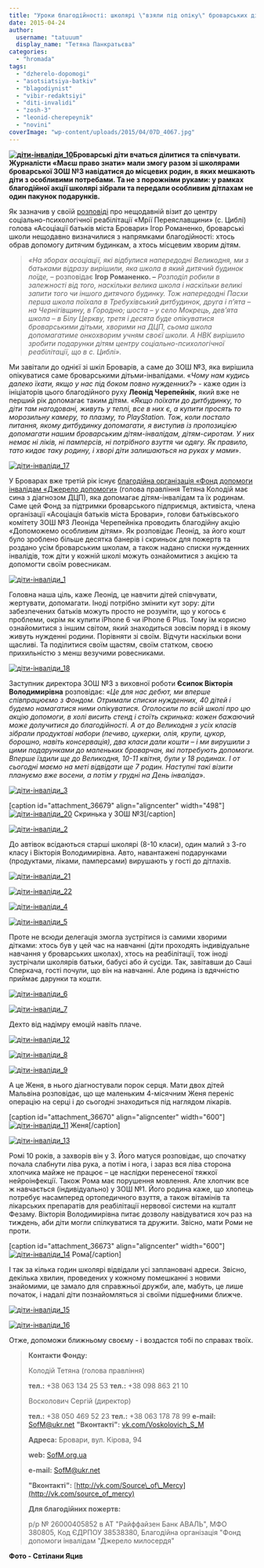 ```yaml
---
title: "Уроки благодійності: школярі \"взяли під опіку\" броварських дітей з особливими потребами"
date: 2015-04-24
author: 
  username: "tatuuum"
  display_name: "Тетяна Панкратьєва"
categories: 
  - "hromada"
tags: 
  - "dzherelo-dopomogi"
  - "asotsiatsiya-batkiv"
  - "blagodiynist"
  - "vibir-redaktsiyi"
  - "diti-invalidi"
  - "zosh-3"
  - "leonid-cherepeynik"
  - "novini"
coverImage: "wp-content/uploads/2015/04/07D_4067.jpg"
---
```


**[![діти-інваліди_10](https://mpz.brovary.org/wp-content/uploads/2015/04/07D_4064.jpg)](https://mpz.brovary.org/wp-content/uploads/2015/04/07D_4064.jpg)Броварські діти вчаться ділитися та співчувати. Журналісти «Маєш право знати» мали змогу разом зі школярами броварської ЗОШ №3 навідатися до місцевих родин, в яких мешкають діти з особливими потребами. Та не з порожніми руками: у рамках благодійної акції школярі зібрали та передали особливим дітлахам не один пакунок подарунків.**

Як зазначив у своїй [розповіді](https://mpz.brovary.org/insha-storona-medali-yak-uchni-nvk-vidvidali-dityachiy-budinok-u-tsiblyah/) про нещодавній візит до центру соціально-психологічної реабілітації «Мрії Переяславщини» (с. Циблі) голова «Асоціації батьків міста Бровари» Ігор Романенко, броварські школи нещодавно визначилися з напрямками благодійності: хтось обрав допомогу дитячим будинкам, а хтось місцевим хворим дітям.

> _«На зборах асоціації, які відбулися напередодні Великодня, ми з батьками відразу вирішили, яка школа в який дитячий будинок поїде, –_ розповідає **Ігор Романенко. –** _Розподіл робили в залежності від того, наскільки велика школа і наскільки великі запити того чи іншого дитячого будинку. Тож напередодні Пасхи перша школа поїхала в Требухівський дитбудинок,_ _друга і п’ята – на Чернігівщину, в Городню; шоста – у село Мокрець, дев’ята школа – в Білу Церкву, третя і десята буде опікуватися броварськими дітьми, хворими на ДЦП, сьома школа допомагатиме онкохворим учням своєї школи._ _А НВК вирішило зробити подарунки дітям центру соціально-психологічної реабілітації, що в с. Циблі»._

Ми завітали до однієї зі шкіл Броварів, а саме до ЗОШ №3, яка вирішила опікуватися саме броварськими дітьми-інвалідами. «_Чому нам кудись далеко їхати, якщо у нас під боком повно нужденних?_» - каже один із ініціаторів цього благодійного руху **Леонід Черепейнік**, який вже не перший рік допомагає таким дітям. «_Якщо поїхати до дитбудинку, то діти там нагодовані, живуть у теплі, все в них є, а купити просять то морозильну камеру, то плазму, то PlayStation. Тож, коли постало питання, якому дитбудинку допомагати, я виступив із пропозицією допомагати нашим броварським дітям-інвалідам, дітям-сиротам. У них немає ні ліків, ні памперсів, ні потрібного взуття чи одягу. Як правило, тато кидає таку родину, і хворі діти залишаються на руках у мами_».

[![діти-інваліди_17](https://mpz.brovary.org/wp-content/uploads/2015/04/IMG_0635.jpg)](https://mpz.brovary.org/wp-content/uploads/2015/04/IMG_0635.jpg)

У Броварах вже третій рік існує [благодійна організація «Фонд допомоги інвалідам «Джерело допомоги»](http://sofm.org.ua/) (голова правління Тетяна Колодій має сина з діагнозом ДЦП), яка допомагає дітям-інвалідам та їх родинам. Саме цей Фонд за підтримки броварського підприємця, активіста, члена організації «Асоціація батьків міста Бровари», голови батьківського комітету ЗОШ №3 Леоніда Черепейніка проводить благодійну акцію «Допоможемо особливим дітям». Як розповідає Леонід, за його кошт було зроблено більше десятка банерів і скриньок для пожертв та роздано усім броварським школам, а також надано списки нужденних інвалідів, тож діти у кожній школі можуть ознайомитися з акцією та допомогти своїм ровесникам.

[![діти-інваліди_1](https://mpz.brovary.org/wp-content/uploads/2015/04/07D_3999.jpg)](https://mpz.brovary.org/wp-content/uploads/2015/04/07D_3999.jpg)

Головна наша ціль, каже Леонід, це навчити дітей співчувати, жертувати, допомагати. Іноді потрібно змінити кут зору: діти забезпечених батьків можуть просто не розуміти, що у когось є проблеми, окрім як купити iPhone 6 чи iPhone 6 Plus. Тому їм корисно ознайомитися з іншим світом, який знаходиться зовсім поряд і в якому живуть нужденні родини. Порівняти зі своїм. Відчути наскільки вони щасливі. Та поділитися своїм щастям, своїм статком, своєю прихильністю з менш везучими ровесниками.

[![діти-інваліди_18](https://mpz.brovary.org/wp-content/uploads/2015/04/IMG_0639.jpg)](https://mpz.brovary.org/wp-content/uploads/2015/04/IMG_0639.jpg)

Заступник директора ЗОШ №3 з виховної роботи **Єсипок Вікторія Володимирівна** розповідає: «_Це для нас дебют, ми вперше співпрацюємо з Фондом. Отримали списки нужденних, 40 дітей і будемо намагатися ними опікуватися. Оголосили по всій школі про цю акцію допомоги, в холі висить стенд і стоїть скринька: кожен бажаючий може долучитися до благодійності. А от до Великодня з усіх класів зібрали продуктові набори (печиво, цукерки, олія, крупи, цукор, борошно, навіть консервація), два класи дали кошти – і ми вирушили з цими подарунками до маленьких броварчан, які потребують допомоги. Вперше їздили ще до Великодня, 10-11 квітня, були у 18 родинах. І от сьогодні маємо на меті відвідати ще 7 родин. Наступні такі візити плануємо вже восени, а потім у грудні на День інваліда_».

[![діти-інваліди_3](https://mpz.brovary.org/wp-content/uploads/2015/04/07D_4017.jpg)](https://mpz.brovary.org/wp-content/uploads/2015/04/07D_4017.jpg)

\[caption id="attachment\_36679" align="aligncenter" width="498"\][![діти-інваліди_20](https://mpz.brovary.org/wp-content/uploads/2015/04/IMG_0646.jpg)](https://mpz.brovary.org/wp-content/uploads/2015/04/IMG_0646.jpg) Скринька у ЗОШ №3\[/caption\]

[![діти-інваліди_2](https://mpz.brovary.org/wp-content/uploads/2015/04/07D_4015.jpg)](https://mpz.brovary.org/wp-content/uploads/2015/04/07D_4015.jpg)

До автівок всідаються старші школярі (8-10 класи), один малий з 3-го класу і Вікторія Володимирівна. Авто, навантажені подарунками (продуктами, ліками, памперсами) вирушають у гості до дітлахів.

[![діти-інваліди_21](https://mpz.brovary.org/wp-content/uploads/2015/04/IMG_0649.jpg)](https://mpz.brovary.org/wp-content/uploads/2015/04/IMG_0649.jpg)

[![діти-інваліди_22](https://mpz.brovary.org/wp-content/uploads/2015/04/IMG_0654.jpg)](https://mpz.brovary.org/wp-content/uploads/2015/04/IMG_0654.jpg)

[![діти-інваліди_4](https://mpz.brovary.org/wp-content/uploads/2015/04/07D_4022.jpg)](https://mpz.brovary.org/wp-content/uploads/2015/04/07D_4022.jpg)

[![діти-інваліди_5](https://mpz.brovary.org/wp-content/uploads/2015/04/07D_4026.jpg)](https://mpz.brovary.org/wp-content/uploads/2015/04/07D_4026.jpg)

Проте не всюди делегація змогла зустрітися із самими хворими дітками: хтось був у цей час на навчанні (діти проходять індивідуальне навчання у броварських школах), хтось на реабілітації, тож іноді зустрічали школярів батьки, бабусі або й сусіди. Так, завітавши до Саші Сперкача, гості почули, що він на навчанні. Але родина із вдячністю приймає дарунки та кошти.

[![діти-інваліди_6](https://mpz.brovary.org/wp-content/uploads/2015/04/07D_4035.jpg)](https://mpz.brovary.org/wp-content/uploads/2015/04/07D_4035.jpg)

[![діти-інваліди_7](https://mpz.brovary.org/wp-content/uploads/2015/04/07D_4042.jpg)](https://mpz.brovary.org/wp-content/uploads/2015/04/07D_4042.jpg)

Дехто від надімру емоцій навіть плаче.

[![діти-інваліди_12](https://mpz.brovary.org/wp-content/uploads/2015/04/07D_4080.jpg)](https://mpz.brovary.org/wp-content/uploads/2015/04/07D_4080.jpg)

[![діти-інваліди_8](https://mpz.brovary.org/wp-content/uploads/2015/04/07D_4048.jpg)](https://mpz.brovary.org/wp-content/uploads/2015/04/07D_4048.jpg)

[![діти-інваліди_9](https://mpz.brovary.org/wp-content/uploads/2015/04/07D_4053.jpg)](https://mpz.brovary.org/wp-content/uploads/2015/04/07D_4053.jpg)

А це Женя, в нього діагностували порок серця. Мати двох дітей Мальвіна розповідає, що ще маленьким 4-місячним Женя переніс операцію на серці і до сьогодні знаходиться під наглядом лікарів.

\[caption id="attachment\_36670" align="aligncenter" width="600"\][![діти-інваліди_11](https://mpz.brovary.org/wp-content/uploads/2015/04/07D_4067.jpg)](https://mpz.brovary.org/wp-content/uploads/2015/04/07D_4067.jpg) Женя\[/caption\]

[![діти-інваліди_13](https://mpz.brovary.org/wp-content/uploads/2015/04/07D_4083.jpg)](https://mpz.brovary.org/wp-content/uploads/2015/04/07D_4083.jpg)

Ромі 10 років, а захворів він у 3. Його матуся розповідає, що спочатку почала слабнути ліва рука, а потім і нога, і зараз вся ліва сторона хлопчика майже не працює – це наслідки перенесеної тяжкої нейроінфекції. Також Рома має порушення мовлення. Але хлопчик все ж навчається (індивідуально) у ЗОШ №1. Його родина каже, що хлопець потребує насамперед ортопедичного взуття, а також вітамінів та лікарських препаратів для реабілітації нервової системи на кшталт Фезаму. Вікторія Володимирівна питає дозволу навідуватися хоч раз на тиждень, аби діти могли спілкуватися та дружити. Звісно, мати Роми не проти.

\[caption id="attachment\_36673" align="aligncenter" width="600"\][![діти-інваліди_14](https://mpz.brovary.org/wp-content/uploads/2015/04/07D_4089.jpg)](https://mpz.brovary.org/wp-content/uploads/2015/04/07D_4089.jpg) Рома\[/caption\]

І так за кілька годин школярі відвідали усі заплановані адреси. Звісно, декілька хвилин, проведених у кожному помешканні з новими знайомими, це замало для справжньої дружби, але, мабуть, це лише початок, і надалі діти познайомляться зі своїми підшефними ближче.

[![діти-інваліди_15](https://mpz.brovary.org/wp-content/uploads/2015/04/07D_4094.jpg)](https://mpz.brovary.org/wp-content/uploads/2015/04/07D_4094.jpg)

[![діти-інваліди_16](https://mpz.brovary.org/wp-content/uploads/2015/04/07D_4097.jpg)](https://mpz.brovary.org/wp-content/uploads/2015/04/07D_4097.jpg)

Отже, допоможи ближньому своєму - і воздастся тобі по справах твоїх.

> **Контакти Фонду:**
> 
> Колодій Тетяна (голова правління)
> 
> **тел.:** +38 063 134 25 53 **тел.:** +38 098 863 21 10
> 
> Восколович Сергій (директор)
> 
> **тел.:** +38 050 469 52 23 **тел.:** +38 063 178 78 99 **e-mail:** [SofM@ukr.net](mailto:sofm@ukr.net) **"Вконтакті":** [vk.com/Voskolovich\_S\_M](http://vk.com/voskolovich_s_m)
> 
> **Адреса:** Бровари, вул. Кірова, 94
> 
> **web:** [SofM.org.ua](http://sofm.org.ua/)
> 
> **e-mail:** [SofM@ukr.net](mailto:sofm@ukr.net)
> 
> **"Вконтакті":** [http://vk.com/Source\_of\_Mercy](http://vk.com/source_of_mercy)
> 
> **Для благодійних пожертв:**
> 
> р/р № 26000405852 в АТ "Райффайзен Банк АВАЛЬ", МФО 380805, Код ЄДРПОУ 38538380, Благодійна організація "Фонд допомоги інвалідам "Джерело милосердя"

**Фото - Свтілани Яцив**
